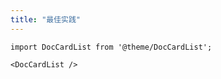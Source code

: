```yaml
---
title: "最佳实践"
---
```


```mdx-code-block
import DocCardList from '@theme/DocCardList';

<DocCardList />
```
